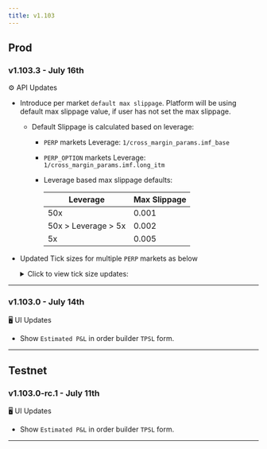 ```yaml
---
title: v1.103
---
```

## Prod
### v1.103.3 - July 16th
⚙️ API Updates
*  Introduce per market `default max slippage`. Platform will be using default max slippage value, if user has not set the max slippage.
   *  Default Slippage is calculated based on leverage:
      *  `PERP` markets Leverage: `1/cross_margin_params.imf_base`
      *  `PERP_OPTION` markets Leverage: `1/cross_margin_params.imf.long_itm`
      *  Leverage based max slippage defaults:

            | Leverage | Max Slippage |
            |----------|--------------|
            | 50x | 0.001 |
            | 50x > Leverage > 5x | 0.002 |
            | 5x | 0.005 |

* Updated Tick sizes for multiple `PERP` markets as below
    <details>
    <summary>Click to view tick size updates:</summary>

    | Market | Previous Tick Size | Updated Tick Size |
    |--------|-------------------|-------------------|
    | AAVE | 0.01 | 0.0001 |
    | AI16Z | 0.0001 | 0.00001 |
    | AIXBT | 0.00001 | 0.000001 |
    | APT | 0.001 | 0.0001 |
    | ARB | 0.0001 | 0.00001 |
    | AVAX | 0.001 | 0.0001 |
    | BCH | 0.01 | 0.001 |
    | BERA | 0.001 | 0.00001 |
    | BMT | 0.00001 | 0.000001 |
    | COOKIE | 0.0001 | 0.00001 |
    | DOGE | 0.00001 | 0.000001 |
    | DOT | 0.0001 | 0.00001 |
    | ENA | 0.0001 | 0.000001 |
    | ETHFI | 0.0001 | 0.00001 |
    | FARTCOIN | 0.0001 | 0.00001 |
    | FIL | 0.0001 | 0.00001 |
    | GOAT | 0.00001 | 0.000001 |
    | GRASS | 0.0001 | 0.00001 |
    | HYPE | 0.001 | 0.0001 |
    | HYPER | 0.00001 | 0.000001 |
    | INIT | 0.0001 | 0.000001 |
    | INJ | 0.001 | 0.00001 |
    | IP | 0.0001 | 0.00001 |
    | JTO | 0.0001 | 0.000001 |
    | JUP | 0.0001 | 0.000001 |
    | KAITO | 0.0001 | 0.000001 |
    | LAYER | 0.0001 | 0.000001 |
    | LINK | 0.0001 | 0.00001 |
    | LTC | 0.001 | 0.0001 |
    | MKR | 0.1 | 0.01 |
    | MOODENG | 0.00001 | 0.000001 |
    | MORPHO | 0.0001 | 0.00001 |
    | MOVE | 0.0001 | 0.000001 |
    | MUBARAK | 0.00001 | 0.000001 |
    | NEAR | 0.001 | 0.00001 |
    | NEIRO | 0.0000001 | 0.00000001 |
    | NEWT | 0.0001 | 0.00001 |
    | NIL | 0.0001 | 0.000001 |
    | ONDO | 0.0001 | 0.000001 |
    | OP | 0.0001 | 0.00001 |
    | ORDI | 0.001 | 0.0001 |
    | PAXG | 0.1 | 0.001 |
    | PENDLE | 0.0001 | 0.000001 |
    | PLUME | 0.0001 | 0.00001 |
    | PNUT | 0.0001 | 0.00001 |
    | POPCAT | 0.0001 | 0.000001 |
    | PYTH | 0.00001 | 0.000001 |
    | RAY | 0.0001 | 0.00001 |
    | RED | 0.0001 | 0.00001 |
    | RESOLV | 0.00001 | 0.000001 |
    | S | 0.0001 | 0.000001 |
    | SCR | 0.0001 | 0.00001 |
    | SEI | 0.0001 | 0.000001 |
    | SOL | 0.001 | 0.0001 |
    | SPX | 0.0001 | 0.00001 |
    | STRK | 0.0001 | 0.00001 |
    | SUI | 0.0001 | 0.00001 |
    | SYRUP | 0.00001 | 0.000001 |
    | TAO | 0.01 | 0.001 |
    | TIA | 0.0001 | 0.00001 |
    | TON | 0.0001 | 0.00001 |
    | TRB | 0.001 | 0.0001 |
    | TRUMP | 0.001 | 0.00001 |
    | TST | 0.00001 | 0.000001 |
    | UNI | 0.0001 | 0.00001 |
    | USUAL | 0.0001 | 0.000001 |
    | VINE | 0.00001 | 0.000001 |
    | VIRTUAL | 0.0001 | 0.00001 |
    | VVV | 0.001 | 0.0001 |
    | WAL | 0.0001 | 0.00001 |
    | WCT | 0.0001 | 0.000001 |
    | WIF | 0.0001 | 0.000001 |
    | WLD | 0.001 | 0.00001 |
    | XLM | 0.00001 | 0.000001 |
    | XRP | 0.00001 | 0.000001 |
    | ZORA | 0.000001 | 0.0000001 |
    | ZRO | 0.0001 | 0.00001 |
    | kFLOKI | 0.00001 | 0.000001 |

    </details>
---
### v1.103.0 - July 14th
🖥️  UI Updates 
*  Show `Estimated P&L` in order builder `TPSL` form.
---

## Testnet
### v1.103.0-rc.1 - July 11th
🖥️  UI Updates 
*  Show `Estimated P&L` in order builder `TPSL` form.
---
